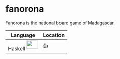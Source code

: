# fanorona
Fanorona is the national board game of Madagascar.


| Language                                                                                 |  Location |
|------------------------------------------------------------------------------------------|-----------|
| Haskell <sup><img src="images/602px-Haskell-Logo.svg.png" width=37 height=26><img></sup> | [:+1:](haskell) |
